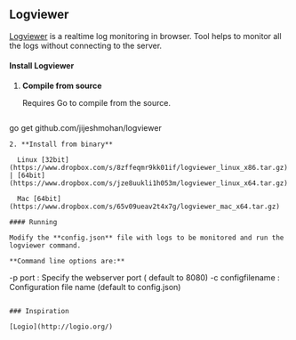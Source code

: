 ## Logviewer

[Logviewer](https://github.com/jijeshmohan/logviewer) is a realtime log monitoring in browser. Tool helps to monitor all the logs without connecting to the server.


#### Install Logviewer

1. **Compile from source**
	
    Requires Go to compile from the source. 
    
    ```
go get github.com/jijeshmohan/logviewer
```
2. **Install from binary**

  Linux [32bit](https://www.dropbox.com/s/8zffeqmr9kk01if/logviewer_linux_x86.tar.gz) | [64bit](https://www.dropbox.com/s/jze8uukli1h053m/logviewer_linux_x64.tar.gz)
  
  Mac [64bit](https://www.dropbox.com/s/65v09ueav2t4x7g/logviewer_mac_x64.tar.gz)

#### Running

Modify the **config.json** file with logs to be monitored and run the logviewer command.

**Command line options are:**

```
-p port 				: Specify the webserver port ( default to 8080)
-c configfilename 	    : Configuration file name (default to config.json)
```

### Inspiration 

[Logio](http://logio.org/)
